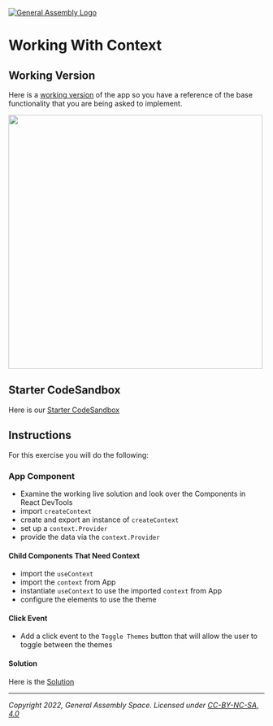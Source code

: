 [![General Assembly Logo](https://ga-dash.s3.amazonaws.com/production/assets/logo-9f88ae6c9c3871690e33280fcf557f33.png)](https://generalassemb.ly)

# Working With Context

## Working Version

Here is a [working version](https://xn0b1.csb.app/) of the app so you have a reference of the base functionality that you are being asked to implement.

<img src="https://i.imgur.com/nKZWv5c.png" width=500/>

## Starter CodeSandbox

Here is our [Starter CodeSandbox](https://codesandbox.io/s/usecontext-lab-themes-starter-iuq8m?file=/src/App.js)

## Instructions

For this exercise you will do the following:

### App Component

- Examine the working live solution and look over the Components in React DevTools
- import `createContext`
- create and export an instance of `createContext`
- set up a `context.Provider`
- provide the data via the `context.Provider`

#### Child Components That Need Context

- import the `useContext`
- import the `context` from App
- instantiate `useContext` to use the imported `context` from App
- configure the elements to use the theme

#### Click Event

- Add a click event to the `Toggle Themes` button that will allow the user to toggle between the themes

#### Solution

Here is the [Solution](https://codesandbox.io/s/usecontext-lab-themes-solution-xn0b1?file=/src/App.js:515-665)

---

_Copyright 2022, General Assembly Space. Licensed under [CC-BY-NC-SA, 4.0](https://creativecommons.org/licenses/by-nc-sa/4.0/)_
